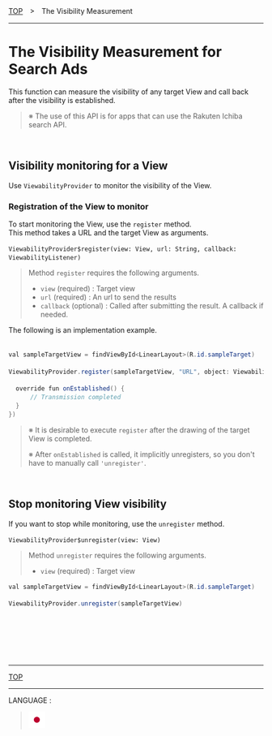 [TOP](/README.md#top)　>　The Visibility Measurement

---

# The Visibility Measurement for Search Ads

This function can measure the visibility of any target View and call back after the visibility is established.
<br>

> ※ The use of this API is for apps that can use the Rakuten Ichiba search API.

<br>

## Visibility monitoring for a View

Use `ViewabilityProvider` to monitor the visibility of the View.

### Registration of the View to monitor

To start monitoring the View, use the `register` method.<br>
This method takes a URL and the target View as arguments.

`ViewabilityProvider$register(view: View, url: String, callback: ViewabilityListener)`

> Method `register` requires the following arguments.<br>
>
> * `view` (required) : Target view
> * `url` (required) : An url to send the results
> * `callback` (optional) : Called after submitting the result. A callback if needed.


The following is an implementation example.


```java

val sampleTargetView = findViewById<LinearLayout>(R.id.sampleTarget)

ViewabilityProvider.register(sampleTargetView, "URL", object: ViewabilityListener {

  override fun onEstablished() {
      // Transmission completed
  }
})
```

> ※ It is desirable to execute `register` after the drawing of the target View is completed.
>
> ※ After `onEstablished` is called, it implicitly unregisters, so you don't have to manually call `'unregister'`.

<br>

## Stop monitoring View visibility

If you want to stop while monitoring, use the `unregister` method.

`ViewabilityProvider$unregister(view: View)`

> Method `unregister` requires the following arguments.<br>
>
> * `view` (required) : Target view

```java
val sampleTargetView = findViewById<LinearLayout>(R.id.sampleTarget)

ViewabilityProvider.unregister(sampleTargetView)

```

<br><br><br><br><br>

---
[TOP](/README.md#top)

---
LANGUAGE :
> [![ja](/doc/img/lang/ja.png)](/doc/ja/viewability/README.md)
